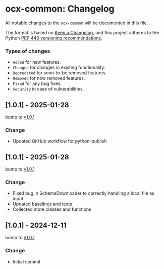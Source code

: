 # ocx-common: Changelog

All notable changes to the ``ocx-common`` will be documented in this file.

The format is based on [Keep a Changelog](https://keepachangelog.com/en/1.1.0/),
and this project adheres to the Python [PEP 440 versioning recommendations](https://peps.python.org/pep-0440/).

### Types of changes
* ``Added`` for new features.
* ``Changed`` for changes in existing functionality.
* ``Deprecated`` for soon-to-be removed features.
* ``Removed`` for now removed features.
* ``Fixed`` for any bug fixes.
* ``Security`` in case of vulnerabilities.


## [1.0.1] - 2025-01-28
bump to [v1.0.1](https://github.com/OCXStandard/ocx-common/releases/tag/v1.0.1)

### Change
* Updated GitHub workflow for python-publish


## [1.0.1] - 2025-01-28
bump to [v1.0.1](https://github.com/OCXStandard/ocx-common/releases/tag/v1.0.1)

### Change
* Fixed bug in SchemaDownloader to correctly handling a local file as input
* Updated baselines and tests
* Collected more classes and functions


## [1.0.1] - 2024-12-11
bump to [v1.0.1](https://github.com/OCXStandard/ocx-common/releases/tag/v1.0.1)

### Change
* Initial commit
